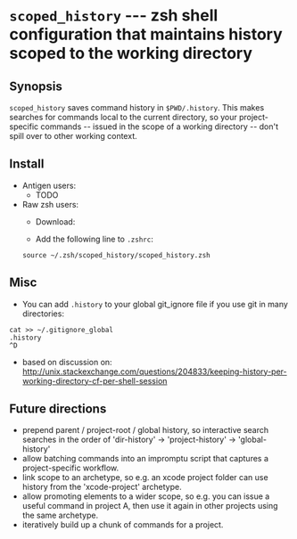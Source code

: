 # `scoped_history` --- zsh shell configuration that maintains history scoped to the working directory

## Synopsis
`scoped_history` saves command history in `$PWD/.history`. This makes searches for commands local to the current directory, so your project-specific commands -- issued in the scope of a working directory -- don't spill over to other working context.

## Install
- Antigen users:
    - TODO
- Raw zsh users:
    - Download:

    - Add the following line to `.zshrc`:
    ```
    source ~/.zsh/scoped_history/scoped_history.zsh
    ```

## Misc
- You can add `.history` to your global git_ignore file if you use git in many directories:
```
cat >> ~/.gitignore_global
.history
^D
```
- based on discussion on: http://unix.stackexchange.com/questions/204833/keeping-history-per-working-directory-cf-per-shell-session

## Future directions
- prepend parent / project-root / global history, so interactive search searches in the order of 'dir-history' -> 'project-history' -> 'global-history'
- allow batching commands into an impromptu script that captures a project-specific workflow.
- link scope to an archetype, so e.g. an xcode project folder can use history from the 'xcode-project' archetype.
- allow promoting elements to a wider scope, so e.g. you can issue a useful command in project A, then use it again in other projects using the same archetype.
- iteratively build up a chunk of commands for a project.

